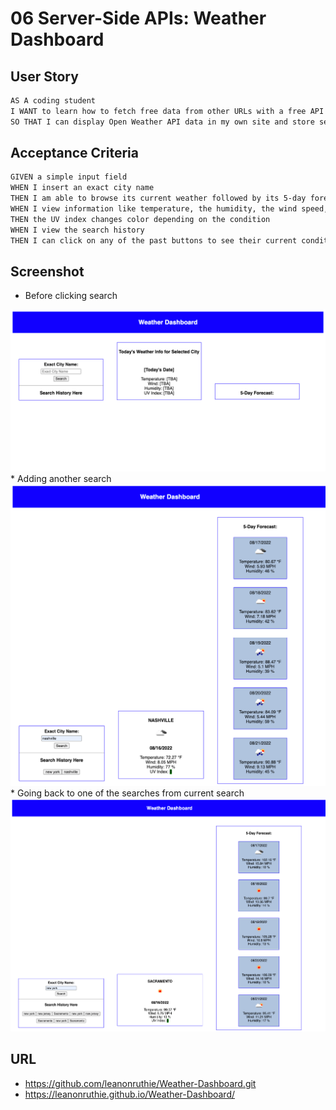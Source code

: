# 06 Server-Side APIs: Weather Dashboard

## User Story

```md
AS A coding student
I WANT to learn how to fetch free data from other URLs with a free API key, in this instance, specifically, Open Weather API
SO THAT I can display Open Weather API data in my own site and store search history to return to
```

## Acceptance Criteria

```md
GIVEN a simple input field
WHEN I insert an exact city name
THEN I am able to browse its current weather followed by its 5-day forecast 
WHEN I view information like temperature, the humidity, the wind speed, and the UV index
THEN the UV index changes color depending on the condition
WHEN I view the search history
THEN I can click on any of the past buttons to see their current condition followed by 5-day forecast
```

## Screenshot

 * Before clicking search
  <img src="./Assets/127.0.0.1_5500_index.html_exactCity=san+diego (2).png" alt="first_shot"/>
  * Adding another search
  <img src="./Assets/127.0.0.1_5500_index.html_exactCity=san+diego (3).png" alt="second_shot"/>
  * Going back to one of the searches from current search
  <img src="./Assets/sacramento.png" alt="final_shot"/>

  ## URL
  * https://github.com/leanonruthie/Weather-Dashboard.git
  * https://leanonruthie.github.io/Weather-Dashboard/
